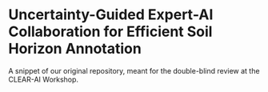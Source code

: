 # Uncertainty-Guided Expert-AI Collaboration for Efficient Soil Horizon Annotation

A snippet of our original repository, meant for the double-blind review at the CLEAR-AI Workshop.
